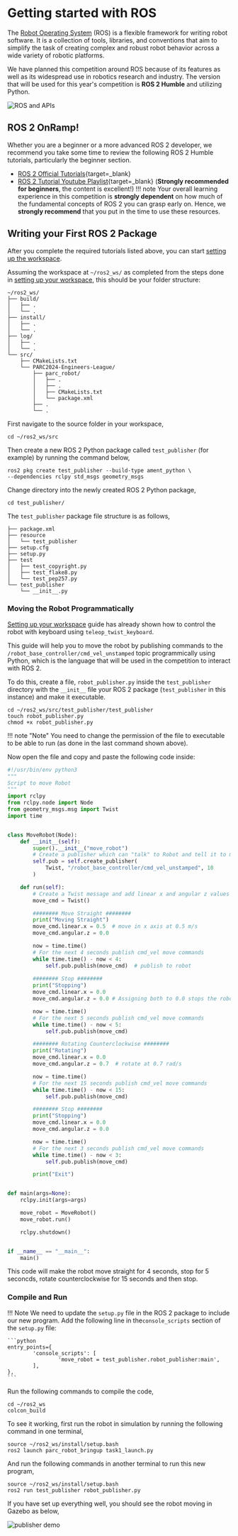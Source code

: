 # Getting started with ROS

The [Robot Operating System](https://www.ros.org/about-ros/) (ROS) is a flexible framework for writing robot software. It is a collection of tools, libraries, and conventions that aim to simplify the task of creating complex and robust robot behavior across a wide variety of robotic platforms.

We have planned this competition around ROS because of its features as well as its widespread use in robotics research and industry. The version that will be used for this year's competition is **ROS 2 Humble** and utilizing Python.

![ROS and APIs](assets/ros-apis.png)

## ROS 2 OnRamp!

Whether you are a beginner or a more advanced ROS 2 developer, we recommend you take some time to review the following ROS 2 Humble tutorials, particularly the beginner section.

* [ROS 2 Official Tutorials](https://docs.ros.org/en/humble/Tutorials.html){target=_blank}
* [ROS 2 Tutorial Youtube Playlist](https://www.youtube.com/playlist?list=PLLSegLrePWgJudpPUof4-nVFHGkB62Izy){target=_blank}  (**Strongly recommended for beginners**, the content is excellent!)
!!! note
    Your overall learning experience in this competition is **strongly dependent** on how much of the fundamental concepts of ROS 2 you can grasp early on. Hence, we **strongly recommend** that you put in the time to use these resources.

## Writing your First ROS 2 Package

After you complete the required tutorials listed above, you can start [setting up the workspace](../getting-started-tutorials/setting-up-your-workspace.md).

Assuming the workspace at `~/ros2_ws/` as completed from the steps done in [setting up your workspace](../getting-started-tutorials/setting-up-your-workspace.md),
this should be your folder structure:

```
~/ros2_ws/
├── build/
│   ├── .
│   └── .
├── install/
│   ├── .
│   └── .
├── log/
│   ├── .
│   └── .
└── src/
    ├── CMakeLists.txt
    └── PARC2024-Engineers-League/
        ├── parc_robot/
        │   ├── .
        │   ├── .
        │   ├── CMakeLists.txt
        │   └── package.xml
        ├── .
        └── .
```

<!-- First step is to create your solution folder in `~/ros2_ws/src/`, we can call it `parc_solutions` for instance. -->
<!-- ```shell -->
<!-- mkdir ~/ros2_ws/src/parc_solutions -->
<!-- ``` -->
<!-- Go inside the folder, -->
<!-- ```shell -->
<!-- cd ~/ros2_ws/src/parc_solutions -->
<!-- ``` -->

First navigate to the source folder in your workspace,
```shell
cd ~/ros2_ws/src
```

Then create a new ROS 2 Python package called `test_publisher` (for example) by running the command below,
```shell
ros2 pkg create test_publisher --build-type ament_python \
--dependencies rclpy std_msgs geometry_msgs
```

Change directory into the newly created ROS 2 Python package,

```shell
cd test_publisher/
```

The `test_publisher` package file structure is as follows,

```
├── package.xml
├── resource
│   └── test_publisher
├── setup.cfg
├── setup.py
├── test
│   ├── test_copyright.py
│   ├── test_flake8.py
│   └── test_pep257.py
└── test_publisher
    └── __init__.py
```

### Moving the Robot Programmatically

[Setting up your workspace](../getting-started-tutorials/setting-up-your-workspace.md) guide has already shown how to control the robot with keyboard using `teleop_twist_keyboard`.

This guide will help you to move the robot by publishing commands to the `/robot_base_controller/cmd_vel_unstamped` topic programmically using Python, which is the language that will be used in the competition to interact with ROS 2.

To do this, create a file, `robot_publisher.py` inside the `test_publisher` directory with the `__init__` file your ROS 2 package (`test_publisher` in this instance) and make it executable.

```shell
cd ~/ros2_ws/src/test_publisher/test_publisher
touch robot_publisher.py
chmod +x robot_publisher.py
```

!!! note "Note"
    You need to change the permission of the file to executable to be able to run (as done in the last command shown above).

Now open the file and copy and paste the following code inside:

```python
#!/usr/bin/env python3
"""
Script to move Robot
"""
import rclpy
from rclpy.node import Node
from geometry_msgs.msg import Twist
import time


class MoveRobot(Node):
    def __init__(self):
        super().__init__("move_robot")
        # Create a publisher which can "talk" to Robot and tell it to move
        self.pub = self.create_publisher(
            Twist, "/robot_base_controller/cmd_vel_unstamped", 10
        )

    def run(self):
        # Create a Twist message and add linear x and angular z values
        move_cmd = Twist()

        ######## Move Straight ########
        print("Moving Straight")
        move_cmd.linear.x = 0.5  # move in x axis at 0.5 m/s
        move_cmd.angular.z = 0.0

        now = time.time()
        # For the next 4 seconds publish cmd_vel move commands
        while time.time() - now < 4:
            self.pub.publish(move_cmd)  # publish to robot
            
        ######## Stop ########
        print("Stopping")
        move_cmd.linear.x = 0.0
        move_cmd.angular.z = 0.0 # Assigning both to 0.0 stops the robot

        now = time.time()
        # For the next 5 seconds publish cmd_vel move commands
        while time.time() - now < 5:
            self.pub.publish(move_cmd)

        ######## Rotating Counterclockwise ########
        print("Rotating")
        move_cmd.linear.x = 0.0
        move_cmd.angular.z = 0.7  # rotate at 0.7 rad/s

        now = time.time()
        # For the next 15 seconds publish cmd_vel move commands
        while time.time() - now < 15:
            self.pub.publish(move_cmd)

        ######## Stop ########
        print("Stopping")
        move_cmd.linear.x = 0.0
        move_cmd.angular.z = 0.0

        now = time.time()
        # For the next 3 seconds publish cmd_vel move commands
        while time.time() - now < 3:
            self.pub.publish(move_cmd)

        print("Exit")


def main(args=None):
    rclpy.init(args=args)

    move_robot = MoveRobot()
    move_robot.run()

    rclpy.shutdown()


if __name__ == "__main__":
    main()
```


This code will make the robot move straight for 4 seconds, stop for 5 seconcds, rotate counterclockwise for 15 seconds and then stop.

### Compile and Run

!!! Note 
    We need to update the `setup.py` file in the ROS 2 package to include our new program. Add the following line in the`console_scripts` section of the `setup.py` file:

    ```python
    entry_points={
            'console_scripts': [
                    'move_robot = test_publisher.robot_publisher:main',
            ],
    },
    ```

Run the following commands to compile the code,

```shell
cd ~/ros2_ws
colcon_build
```

To see it working, first run the robot in simulation by running the following command in one terminal,

```shell
source ~/ros2_ws/install/setup.bash
ros2 launch parc_robot_bringup task1_launch.py
```

And run the following commands in another terminal to run this new program,

```shell
source ~/ros2_ws/install/setup.bash
ros2 run test_publisher robot_publisher.py
```

If you have set up everything well, you should see the robot moving in Gazebo as below,

![publisher demo](assets/getting_started_demo.gif)

<!-- ## Extra Resources

If you want to learn more about ROS, you can check out the following resources:

- [ROS Tutorials](http://wiki.ros.org/ROS/Tutorials){target=_blank}  - Official ROS tutorials
- [ROS Tutorial YouTube Playlist](https://www.youtube.com/playlist?list=PLLSegLrePWgIbIrA4iehUQ-impvIXdd9Q){target=_blank}  - YouTube playlist of ROS tutorials. This is a good resource if you prefer to learn by watching videos. -->
